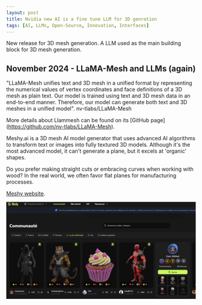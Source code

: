 ```yaml
---
layout: post
title: Nvidia new AI is a fine tune LLM for 3D genration
tags: [AI, LLMs, Open-Source, Innovation, Interfaces]
---
```


New release for 3D mesh generation. A LLM used as the main building block for 3D mesh generation.

## November 2024 - LLaMA-Mesh and LLMs (again)

"LLaMA-Mesh unifies text and 3D mesh in a unified format by representing the numerical values of vertex coordinates and face definitions of a 3D mesh as plain text. Our model is trained using text and 3D mesh data in an end-to-end manner. Therefore, our model can generate both text and 3D meshes in a unified model". nv-tlabs/LLaMA-Mesh 

More details about Llammesh can be found on its [GitHub page] (https://github.com/nv-tlabs/LLaMA-Mesh).

Meshy.ai is a 3D mesh AI model generator that uses advanced AI algorithms to transform text or images into fully textured 3D models. Although it's the most advanced model, it can't generate a plane, but it excels at 'organic' shapes.

Do you prefer making straight cuts or embracing curves when working with wood? In the real world, we often favor flat planes for manufacturing processes.



[Meshy website](https://www.meshy.ai/discover?tab=downloads).

![Meshy 3d models](/images/meshyai.png "Meshy capture")

